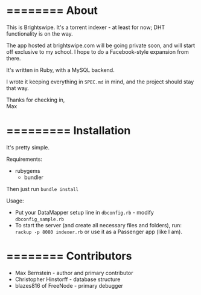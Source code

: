 ========
About
========

This is Brightswipe. It's a torrent indexer - at least for now; DHT functionality is on the way.

The app hosted at brightswipe.com will be going private soon, and will start off exclusive to my school. I hope to do a Facebook-style expansion from there.

It's written in Ruby, with a MySQL backend.

I wrote it keeping everything in `SPEC.md` in mind, and the project should stay that way.

Thanks for checking in,<br>
Max

=========
Installation
=========

It's pretty simple.

Requirements:

* rubygems
  * bundler

Then just run `bundle install`

Usage:

* Put your DataMapper setup line in `dbconfig.rb` - modify `dbconfig_sample.rb`
* To start the server (and create all necessary files and folders), run:	
    `rackup -p 8080 indexer.rb` or use it as a Passenger app (like I am).

========
Contributors
========

* Max Bernstein - author and primary contributor
* Christopher Hinstorff - database structure
* blazes816 of FreeNode - primary debugger